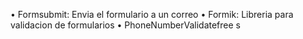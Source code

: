• Formsubmit: Envia el formulario a un correo
• Formik: Libreria para validacion de formularios
• PhoneNumberValidatefree s